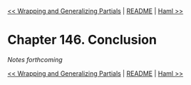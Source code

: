 [&lt;&lt; Wrapping and Generalizing Partials](ch145-wrapping-and-generalizing-partials.md) | [README](README.md) | [Haml &gt;&gt;](ch147-haml.md)

# Chapter 146. Conclusion

*Notes forthcoming*

[&lt;&lt; Wrapping and Generalizing Partials](ch145-wrapping-and-generalizing-partials.md) | [README](README.md) | [Haml &gt;&gt;](ch147-haml.md)